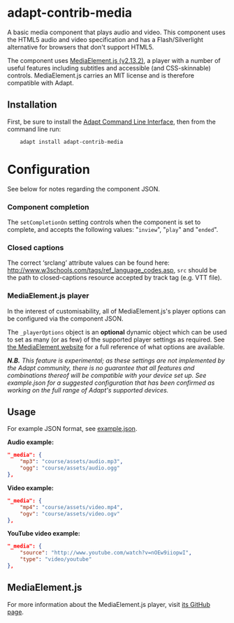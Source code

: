 # adapt-contrib-media

A basic media component that plays audio and video. This component uses the HTML5 audio and video specification and has a Flash/Silverlight alternative for browsers that don't support HTML5.

The component uses [MediaElement.js (v2.13.2)](http://mediaelementjs.com/), a player with a number of useful features including subtitles and accessible (and CSS-skinnable) controls. MediaElement.js carries an MIT license and is therefore compatible with Adapt.

## Installation

First, be sure to install the [Adapt Command Line Interface](https://github.com/cajones/adapt-cli), then from the command line run:

		adapt install adapt-contrib-media

# Configuration

See below for notes regarding the component JSON.

### Component completion

The ```setCompletionOn``` setting controls when the component is set to complete, and accepts the following values: "```inview```", "```play```" and "```ended```".

### Closed captions

The correct ‘srclang’ attribute values can be found here: http://www.w3schools.com/tags/ref_language_codes.asp, `src` should be the path to closed-captions resource accepted by track tag (e.g. VTT file).

### MediaElement.js player

In the interest of customisability, all of MediaElement.js's player options can be configured via the component JSON.

The ```_playerOptions``` object is an **optional** dynamic object which can be used to set as many (or as few) of the supported player settings as required. See [the MediaElement website](http://mediaelementjs.com/#options) for a full reference of what options are available.

***N.B.** This feature is experimental; as these settings are not implemented by the Adapt community, there is no guarantee that all features and combinations thereof will be compatible with your device set up. See example.json for a suggested configuration that has been confirmed as working on the full range of Adapt's supported devices.*  

## Usage

For example JSON format, see [example.json](https://github.com/adaptlearning/adapt-contrib-media/blob/master/example.json).

**Audio example:**
```json
"_media": {
	"mp3": "course/assets/audio.mp3",
	"ogg": "course/assets/audio.ogg"
},
```

**Video example:**
```json
"_media": {
	"mp4": "course/assets/video.mp4",
	"ogv": "course/assets/video.ogv"
},
```

**YouTube video example:**
```json
"_media": {
	"source": "http://www.youtube.com/watch?v=nOEw9iiopwI",
	"type": "video/youtube"
},
```

## MediaElement.js

For more information about the MediaElement.js player, visit [its GitHub page](https://github.com/johndyer/mediaelement).
